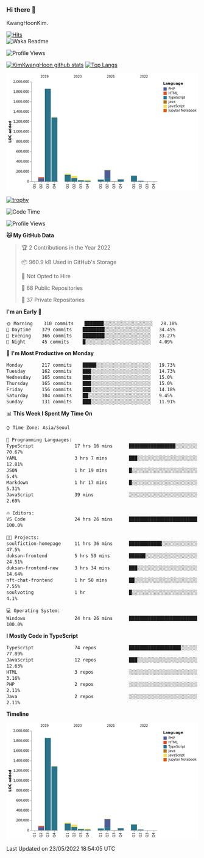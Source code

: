 ### Hi there 👋

KwangHoonKim.

[![Hits](https://hits.seeyoufarm.com/api/count/incr/badge.svg?url=https%3A%2F%2Fgithub.com%2Frhkdgns95)](https://hits.seeyoufarm.com)  
![Waka Readme](https://github.com/rhkdgns95/rhkdgns95/workflows/Waka%20Readme/badge.svg)

![Profile Views](http://img.shields.io/badge/Profile%20Views-0-blue)

[![KimKwangHoon github stats](https://github-readme-stats.vercel.app/api?username=rhkdgns95&show_icons=true)](https://github.com/rhkdgns95/github-readme-stats)   [![Top Langs](https://github-readme-stats.vercel.app/api/top-langs/?username=rhkdgns95&layout=compact)](https://github.com/rhkdgns95/github-readme-stats)   


![Chart not found](https://raw.githubusercontent.com/rhkdgns95/rhkdgns95/master/charts/bar_graph.png) 

[![trophy](https://github-profile-trophy.vercel.app/?username=rhkdgns95)](https://github.com/rhkdgns95/github-profile-trophy)

<!--START_SECTION:waka-->
![Code Time](http://img.shields.io/badge/Code%20Time-0%20secs-blue)

![Profile Views](http://img.shields.io/badge/Profile%20Views-1-blue)

**🐱 My GitHub Data** 

> 🏆 2 Contributions in the Year 2022
 > 
> 📦 960.9 kB Used in GitHub's Storage 
 > 
> 🚫 Not Opted to Hire
 > 
> 📜 68 Public Repositories 
 > 
> 🔑 37 Private Repositories  
 > 
**I'm an Early 🐤** 

```text
🌞 Morning    310 commits    ███████░░░░░░░░░░░░░░░░░░   28.18% 
🌆 Daytime    379 commits    ████████░░░░░░░░░░░░░░░░░   34.45% 
🌃 Evening    366 commits    ████████░░░░░░░░░░░░░░░░░   33.27% 
🌙 Night      45 commits     █░░░░░░░░░░░░░░░░░░░░░░░░   4.09%

```
📅 **I'm Most Productive on Monday** 

```text
Monday       217 commits    █████░░░░░░░░░░░░░░░░░░░░   19.73% 
Tuesday      162 commits    ███░░░░░░░░░░░░░░░░░░░░░░   14.73% 
Wednesday    165 commits    ███░░░░░░░░░░░░░░░░░░░░░░   15.0% 
Thursday     165 commits    ███░░░░░░░░░░░░░░░░░░░░░░   15.0% 
Friday       156 commits    ███░░░░░░░░░░░░░░░░░░░░░░   14.18% 
Saturday     104 commits    ██░░░░░░░░░░░░░░░░░░░░░░░   9.45% 
Sunday       131 commits    ███░░░░░░░░░░░░░░░░░░░░░░   11.91%

```


📊 **This Week I Spent My Time On** 

```text
⌚︎ Time Zone: Asia/Seoul

💬 Programming Languages: 
TypeScript               17 hrs 16 mins      █████████████████░░░░░░░░   70.67% 
YAML                     3 hrs 7 mins        ███░░░░░░░░░░░░░░░░░░░░░░   12.81% 
JSON                     1 hr 19 mins        █░░░░░░░░░░░░░░░░░░░░░░░░   5.4% 
Markdown                 1 hr 17 mins        █░░░░░░░░░░░░░░░░░░░░░░░░   5.31% 
JavaScript               39 mins             ░░░░░░░░░░░░░░░░░░░░░░░░░   2.69%

🔥 Editors: 
VS Code                  24 hrs 26 mins      █████████████████████████   100.0%

🐱‍💻 Projects: 
soulfiction-homepage     11 hrs 36 mins      ████████████░░░░░░░░░░░░░   47.5% 
duksan-frontend          5 hrs 59 mins       ██████░░░░░░░░░░░░░░░░░░░   24.51% 
duksan-frontend-new      3 hrs 34 mins       ███░░░░░░░░░░░░░░░░░░░░░░   14.64% 
nft-chat-frontend        1 hr 50 mins        ██░░░░░░░░░░░░░░░░░░░░░░░   7.55% 
soulvoting               1 hr                █░░░░░░░░░░░░░░░░░░░░░░░░   4.1%

💻 Operating System: 
Windows                  24 hrs 26 mins      █████████████████████████   100.0%

```

**I Mostly Code in TypeScript** 

```text
TypeScript               74 repos            ███████████████████░░░░░░   77.89% 
JavaScript               12 repos            ███░░░░░░░░░░░░░░░░░░░░░░   12.63% 
HTML                     3 repos             ░░░░░░░░░░░░░░░░░░░░░░░░░   3.16% 
PHP                      2 repos             ░░░░░░░░░░░░░░░░░░░░░░░░░   2.11% 
Java                     2 repos             ░░░░░░░░░░░░░░░░░░░░░░░░░   2.11%

```


**Timeline**

![Chart not found](https://raw.githubusercontent.com/rhkdgns95/rhkdgns95/master/charts/bar_graph.png) 


 Last Updated on 23/05/2022 18:54:05 UTC
<!--END_SECTION:waka-->
